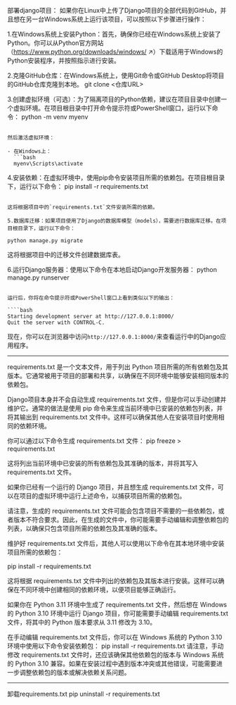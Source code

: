 部署django项目：
如果你在Linux中上传了Django项目的全部代码到GitHub，并且想在另一台Windows系统上运行该项目，可以按照以下步骤进行操作：

1.在Windows系统上安装Python：首先，确保你已经在Windows系统上安装了Python。你可以从Python官方网站（https://www.python.org/downloads/windows/ ↗）下载适用于Windows的Python安装程序，并按照指示进行安装。

2.克隆GitHub仓库：在Windows系统上，使用Git命令或GitHub Desktop将项目的GitHub仓库克隆到本地。
git clone <仓库URL>


3.创建虚拟环境（可选）：为了隔离项目的Python依赖，建议在项目目录中创建一个虚拟环境。在项目根目录中打开命令提示符或PowerShell窗口，运行以下命令：
python -m venv myenv
```

然后激活虚拟环境：

- 在Windows上：
  ```bash
  myenv\Scripts\activate
  ```
4.安装依赖：在虚拟环境中，使用pip命令安装项目所需的依赖包。在项目根目录下，运行以下命令：
pip install -r requirements.txt
```

这将根据项目中的`requirements.txt`文件安装所需的依赖。

5.数据库迁移：如果项目使用了Django的数据库模型（models），需要进行数据库迁移。在项目根目录下，运行以下命令：

python manage.py migrate
```

这将根据项目中的迁移文件创建数据库表。

6.运行Django服务器：使用以下命令在本地启动Django开发服务器：
python manage.py runserver
```

运行后，你将在命令提示符或PowerShell窗口上看到类似以下的输出：

````bash
Starting development server at http://127.0.0.1:8000/
Quit the server with CONTROL-C.
```

现在，你可以在浏览器中访问`http://127.0.0.1:8000/`来查看运行中的Django应用程序。

-------------------------------------------------------------------------------

requirements.txt 是一个文本文件，用于列出 Python 项目所需的所有依赖包及其版本。它通常被用于项目的部署和共享，以确保在不同环境中能够安装相同版本的依赖包。

Django项目本身并不会自动生成 requirements.txt 文件，但是你可以手动创建并维护它。通常的做法是使用 pip 命令来生成当前环境中已安装的依赖包列表，并将其输出到 requirements.txt 文件中。这样可以确保其他人在安装项目时使用相同的依赖环境。

你可以通过以下命令生成 requirements.txt 文件：
pip freeze > requirements.txt

这将列出当前环境中已安装的所有依赖包及其准确的版本，并将其写入 requirements.txt 文件。

如果你已经有一个运行的 Django 项目，并且想生成 requirements.txt 文件，可以在项目的虚拟环境中运行上述命令，以捕获项目所需的依赖包。

请注意，生成的 requirements.txt 文件可能会包含项目不需要的一些依赖包，或者版本不符合要求。因此，在生成的文件中，你可能需要手动编辑和调整依赖包的列表，以确保只包含项目所需的依赖包及其准确的版本。

维护好 requirements.txt 文件后，其他人可以使用以下命令在其本地环境中安装项目所需的依赖包：

pip install -r requirements.txt

这将根据 requirements.txt 文件中列出的依赖包及其版本进行安装。这样可以确保在不同环境中创建相同的依赖环境，以便项目能够正确运行。

如果你在 Python 3.11 环境中生成了 requirements.txt 文件，然后想在 Windows 的 Python 3.10 环境中运行 Django 项目，你可能需要手动编辑 requirements.txt 文件，将其中的 Python 版本要求从 3.11 修改为 3.10。


在手动编辑 requirements.txt 文件后，你可以在 Windows 系统的 Python 3.10 环境中使用以下命令安装依赖包：
pip install -r requirements.txt
请注意，手动修改 requirements.txt 文件时，还应该确保其他依赖包的版本与 Windows 系统的 Python 3.10 兼容。如果在安装过程中遇到版本冲突或其他错误，可能需要进一步调整依赖包的版本或解决依赖关系问题。


----------------------------------------------------------------------------
卸载requirements.txt
pip uninstall -r requirements.txt
